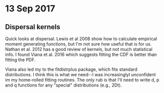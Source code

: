 # 13 Sep 2017

## Dispersal kernels  

Quick looks at dispersal. Lewis et al 2008 show how to calculate empirical moment generating functions, but I'm not sure how useful that is for us. Nathan et al. 2012 has a good review of kernels, but not much statistical info. I found Viana et al. 2016 which suggests fitting the CDF is better than fitting the PDF. 

Viana also led my to the fitdistrplus package, which fits standard distributions. I think this is what we need--I was increasinglyl unconfident im my home-rolled fitting routines. The only rub is that I'll need to write d, p and q functions for any "special" distributions (e.g., 2Dt).
